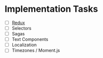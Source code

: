 # Implementation Tasks

* [ ] [Redux](https://github.com/zeit/next.js/tree/canary/examples/with-redux)
* [ ] Selectors
* [ ] Sagas
* [ ] Text Components
* [ ] Localization
* [ ] Timezones / Moment.js
